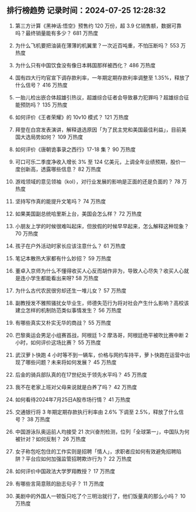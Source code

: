 
## 排行榜趋势 记录时间：2024-07-25 12:28:32
  
  1. 第三方计算《黑神话:悟空》预售约 120 万份，超 3.9 亿销售额，数据可靠吗？最终销量能有多少？ 681 万热度
    
  2. 为什么飞机要把油装在薄薄的机翼里？一次近百吨重，不怕压断吗？ 553 万热度
    
  3. 为什么只有中国饮食没有像日本韩国那样被西化？ 486 万热度
    
  4. 国有四大行均官宣下调存款利率，一年期定期存款利率调整至 1.35%，释放了什么信号？ 416 万热度
    
  5. 一胎儿检出嵌合体超雄引热议，超雄综合征者会导致暴力犯罪吗？超雄综合征能预防吗？ 135 万热度
    
  6. 如何评价《王者荣耀》的 10v10 模式？ 121 万热度
    
  7. 拜登在白宫发表演讲，解释退选原因「为了民主党和美国最佳利益」，目前美国大选局势如何？ 109 万热度
    
  8. 如何评价《唐朝诡事录之西行》17-18 集？ 90 万热度
    
  9. 可口可乐二季度净收入增长 3% 至 124 亿美元，上调全年业绩预期，股价一度创新高，透露哪些信息？ 82 万热度
    
  10. 游戏领域的意见领袖（kol），对行业发展的影响是正面的还是负面的？ 78 万热度
    
  11. 坚持写作真的能提升文笔吗？ 74 万热度
    
  12. 如果美国副总统哈里斯上台，美国会怎么样？ 72 万热度
    
  13. 小朋友上学的时候很难叫起床，但放假的时候早早起来，怎么解释这种现象？ 70 万热度
    
  14. 孩子在户外活动时家长应该注意什么？ 61 万热度
    
  15. 笔记本散热大家都有什么妙招？ 59 万热度
    
  16. 董卓入京师为什么不懂得收买人心反而胡作非为，导致人心尽失？收买人心就是连小学生都能看出来呀? 58 万热度
    
  17. 为什么古代农民很穷却还生一堆儿女？ 57 万热度
    
  18. 副教授发不雅照骚扰女毕业生，师德失范行为将对社会产生什么影响？高校该建立怎样的机制防范类似事情发生？ 56 万热度
    
  19. 有哪些真实又朴实无华的商战？ 55 万热度
    
  20. 巴黎奥运会男足小组赛首战，阿根廷 1-2 摩洛哥，阿根廷绝平被吹比赛中断 2 小时，如何评价这场比赛？ 55 万热度
    
  21. 武汉萝卜快跑 4 小时等不到一辆车，价格与网约车持平，萝卜快跑在运营中出现了哪些问题？未来将如何发展？ 45 万热度
    
  22. 后金的骑兵部队真的在17世纪处于领先水平吗？ 45 万热度
    
  23. 我不在老家上班对父母来说就是白养了吗？ 42 万热度
    
  24. 如何看待2024年7月25日A股市场行情？ 41 万热度
    
  25. 交通银行将 3 年期定期存款执行利率由 2.6% 下调至 2.5%，释放了什么信号？ 38 万热度
    
  26. 中国游泳队奥运前人均接受 21 次兴奋剂检测，位列「全球第一」，中国队为何被针对？如何反制？ 26 万热度
    
  27. 女子称包吃包住的工作实则是招聘「情人」，求职者应如何有效避免招聘陷阱？平台应如何加强监管招聘欺诈行为？ 22 万热度
    
  28. 如何评价中国政法大学罗翔教授？ 17 万热度
    
  29. 有哪些言简意赅的励志句子？ 11 万热度
    
  30. 美剧中的外国人一顿饭只吃了个三明治就行了，他们饭量真的那么小吗？ 10 万热度
    